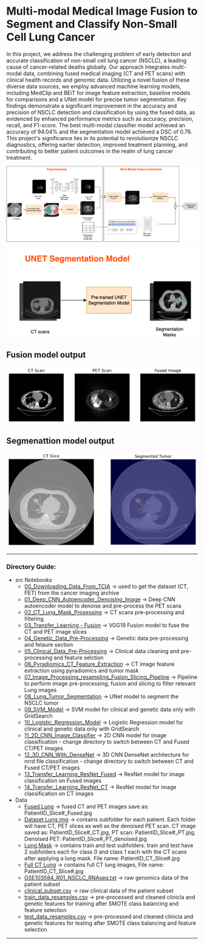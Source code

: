 # Multi-modal Medical Image Fusion to Segment and Classify Non-Small Cell Lung Cancer

In this project, we address the challenging problem of early detection and accurate classification of non-small cell lung cancer (NSCLC), a leading cause of cancer-related deaths globally. Our approach integrates multi-modal data, combining  fused medical imaging (CT and PET scans) with clinical health records and genomic data. Utilizing a novel fusion of these diverse data sources, we employ advanced machine learning models, including MedClip and BEiT for image feature extraction, baseline models for comparisons and a UNet model for precise tumor segmentation. Key findings demonstrate a significant improvement in the accuracy and precision of NSCLC detection and classification by using the fused data, as evidenced by enhanced performance metrics such as accuracy, precision, recall, and F1-score. The best multi-modal classifier model achieved an accuracy of 94.04\% and the segmentation model achieved a DSC of 0.76. This project's significance lies in its potential to revolutionize NSCLC diagnostics, offering earlier detection, improved treatment planning, and contributing to better patient outcomes in the realm of lung cancer treatment. 

<p align="center">
  <img src="https://github.com/HamadJassem/NSCLCRadiogenomics/blob/main/imgs/model_arch.png" alt="Model Architecture Diagram"/>
</p>
<p align="center">
  <img src="https://github.com/HamadJassem/NSCLCRadiogenomics/blob/main/imgs/seg.png" alt="Model Architecture Diagram"/>
</p>

## Fusion model output
<p align="center">
  <img src="https://github.com/HamadJassem/NSCLCRadiogenomics/blob/main/imgs/output.png" alt="Fusion Model Output"/>
</p>

## Segmenattion model output
<p align="center">
  <img src="https://github.com/HamadJassem/NSCLCRadiogenomics/blob/main/imgs/segmentation.png" alt="Segmentation Output"/>
</p>

---
### Directory Guide:
- src Notebooks
  - [00_Downloading_Data_From_TCIA](https://github.com/HamadJassem/NSCLCRadiogenomics/blob/main/src%20notebooks/00_Downloading_Data_From_TCIA.ipynb) -> used to get the dataset (CT, PET) from the cancer imaging archive
  - [01_Deep_CNN_Autoencoder_Denoising_Image](https://github.com/HamadJassem/NSCLCRadiogenomics/blob/main/src%20notebooks/01_Deep_CNN_%20Autoencoder_Denoising_Image.ipynb) -> Deep CNN autoencoder model to denoise and pre-process the PET scans
  - [02_CT_Lung_Mask_Prosessing](https://github.com/HamadJassem/NSCLCRadiogenomics/blob/main/src%20notebooks/02_CT_Lung_Mask_Prosessing.ipynb) -> CT scans pre-processing and filtering
  - [03_Transfer_Learning - Fusion](https://github.com/HamadJassem/NSCLCRadiogenomics/blob/main/src%20notebooks/03_Transfer_Learning%20-%20Fusion.ipynb) -> VGG19 Fusion model to fuse the CT and PET image slices
  - [04_Genetic_Data_Pre-Processing](https://github.com/HamadJassem/NSCLCRadiogenomics/blob/main/src%20notebooks/04_Genetic_Data_Pre-Processing.ipynb) -> Genetic data pre-processing and fetaure section
  - [05_Clinical_Data_Pre-Processing](https://github.com/HamadJassem/NSCLCRadiogenomics/blob/main/src%20notebooks/05_Clinical_Data_Pre-Processing.ipynb) -> Clinical data cleaning and pre-processing and feature selction
  - [06_Pyradiomics_CT_Feature_Extraction](https://github.com/HamadJassem/NSCLCRadiogenomics/blob/main/src%20notebooks/06_Pyradiomics_CT_Feature%20Extraction.ipynb) -> CT image feature extraction using pyradiomics and tumor mask
  - [07_Image_Processing_resampling_Fusion_Slicing_Pipeline](https://github.com/HamadJassem/NSCLCRadiogenomics/blob/main/src%20notebooks/07_Image_Processing%20_resampling_Fusion_Slicing_Pipeline.ipynb) -> Pipeline to perform image pre-processing, fusion and slicing to filter relevant Lung images
  - [08_Lung_Tumor_Segmentation](https://github.com/HamadJassem/NSCLCRadiogenomics/blob/main/src%20notebooks/08_Lung_Tumor_Segmentation.ipynb) -> UNet model to segment the NSCLC tumor
  - [09_SVM_Model](https://github.com/HamadJassem/NSCLCRadiogenomics/blob/main/src%20notebooks/09_SVM_Model.ipynb) -> SVM model for clinical and genetic data only with GridSearch
  - [10_Logistic_Regression_Model](https://github.com/HamadJassem/NSCLCRadiogenomics/blob/main/src%20notebooks/10_Logistic_Regression_Model.ipynb) -> Logistic Regression model for clinical and genetic data only with GridSearch
  - [11_2D_CNN_Image_Classifier](https://github.com/HamadJassem/NSCLCRadiogenomics/blob/main/src%20notebooks/11_2D%20CNN%20Image%20Classifier.ipynb) -> 2D CNN model for image classification - change directory to switch between CT and Fused CT/PET images
  - [12_3D_CNN_With_DenseNet](https://github.com/HamadJassem/NSCLCRadiogenomics/blob/main/src%20notebooks/12_3D_CNN_With_DenseNet.ipynb) -> 3D CNN DenseNet architecture for nrrd file classification - change directory to switch between CT and Fused CT/PET images
  - [13_Transfer_Learning_ResNet_Fused](https://github.com/HamadJassem/NSCLCRadiogenomics/blob/main/src%20notebooks/13_Transfer_Learning_ResNet_Fused.ipynb) -> ResNet model for image classification on Fused images
  - [14_Transfer_Learning_ResNet_CT](https://github.com/HamadJassem/NSCLCRadiogenomics/blob/main/src%20notebooks/14_Transfer_Learning_ResNet_CT.ipynb) -> ResNet model for image classification on CT images
- Data
  - [Fused Lung](https://github.com/HamadJassem/NSCLCRadiogenomics/tree/main/Data/Fused%20Lung%202%20copy) -> fused CT and PET images save as: PatientID_Slice#_Fused.jpg
  - [Dataset Lung img](https://github.com/HamadJassem/NSCLCRadiogenomics/tree/main/Data/Dataset%20Lung%20img) -> contains subfolder for each patient. Each folder will have CT, PET slices as well as the denoised PET scan. CT image saved as: PatientID_Slice#_CT.jpg, PT scan: PatientID_Slice#_PT.jpg, Denoised PET: PatientID_Slice#_PT_denoised.jpg
  - [Lung Mask](https://github.com/HamadJassem/NSCLCRadiogenomics/tree/main/Data/Lung%20Mask%20Train%20Test) -> contains train and test subfolders. train and test have 2 subfolders each for class 0 and class 1 each with the CT scans after applying a lung mask. File name: PatientID_CT_Slice#.jpg
  - [Full CT Lung](https://github.com/HamadJassem/NSCLCRadiogenomics/tree/main/Data/Full%20CT%20Lung) -> contains full CT lung images, File name: PatientID_CT_Slice#.jpg
  - [GSE103584_R01_NSCLC_RNAseq.txt](https://github.com/HamadJassem/NSCLCRadiogenomics/blob/main/Data/GSE103584_R01_NSCLC_RNAseq.txt) -> raw genomics data of the patient subset
  - [clinical_subset.csv](https://github.com/HamadJassem/NSCLCRadiogenomics/blob/main/Data/clinical_subset.csv) -> raw clinical data of the patient subset
  - [train_data_resamples.csv](https://github.com/HamadJassem/NSCLCRadiogenomics/blob/main/Data/train_data_resamples.csv) -> pre-processed and cleaned clinicla and genetic features for training after SMOTE class balancing and feature selection
  - [test_data_resamples.csv](https://github.com/HamadJassem/NSCLCRadiogenomics/blob/main/Data/test_data_resamples.csv) -> pre-processed and cleaned clinicla and genetic features for testing after SMOTE class balancing and feature selection
---
